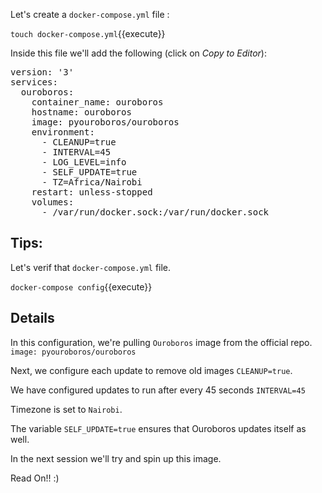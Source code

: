Let's create a `docker-compose.yml` file : 

`touch docker-compose.yml`{{execute}}  

Inside this file we'll add the following (click on _Copy to Editor_): 

<pre class="file" data-filename="docker-compose.yml" data-target="replace">
version: '3'
services:
  ouroboros:
    container_name: ouroboros
    hostname: ouroboros
    image: pyouroboros/ouroboros
    environment:
      - CLEANUP=true
      - INTERVAL=45
      - LOG_LEVEL=info
      - SELF_UPDATE=true
      - TZ=Africa/Nairobi
    restart: unless-stopped
    volumes:
      - /var/run/docker.sock:/var/run/docker.sock
</pre>

## Tips: 
Let's verif that `docker-compose.yml` file. 

`docker-compose config`{{execute}} 

## Details 

In this configuration, we're pulling `Ouroboros` image from the official repo.  `image: pyouroboros/ouroboros`

Next, we configure each update to remove old images `CLEANUP=true`.  

We have configured updates to run after every 45 seconds `INTERVAL=45` 

Timezone is set to `Nairobi`.

The variable `SELF_UPDATE=true` ensures that Ouroboros updates itself as well. 

In the next session we'll try and spin up this image.  

Read On!! :)